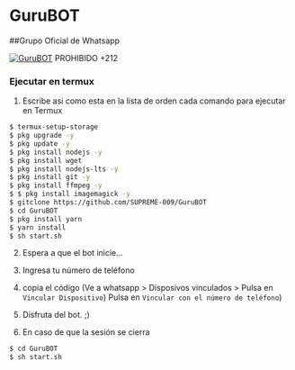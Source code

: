 # GuruBOT

##Grupo Oficial de Whatsapp

[![GuruBOT](https://img.shields.io/badge/GuruBOT%20Grupo-25D366?style=for-the-badge&logo=whatsapp&logoColor=white)](https://chat.whatsapp.com/Kgu1A04kvA8FkamSdzqmLm) PROHIBIDO +212


### Ejecutar en termux
1. Escribe asi como esta en la lista de orden cada comando para ejecutar en Termux
```sh
$ termux-setup-storage
$ pkg upgrade -y
$ pkg update -y
$ pkg install nodejs -y
$ pkg install wget
$ pkg install nodejs-lts -y
$ pkg install git -y
$ pkg install ffmpeg -y
$ $ pkg install imagemagick -y
$ gitclone https://github.com/SUPREME-009/GuruBOT
$ cd GuruBOT
$ pkg install yarn
$ yarn install
$ sh start.sh
```
2. Espera a que el bot inicie...
3. Ingresa tu número de teléfono
4. copia el código (Ve a whatsapp > Disposivos vinculados > Pulsa en `Vincular Dispositivo`) Pulsa en `Vincular con el número de teléfono`)
5. Disfruta del bot. ;)

6. En caso de que la sesión se cierra
```sh
$ cd GuruBOT
$ sh start.sh
```
